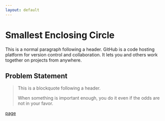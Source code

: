 ```yaml
---
layout: default
---
```


# [](#header)Smallest Enclosing Circle

This is a normal paragraph following a header. GitHub is a code hosting platform for version control and collaboration. It lets you and others work together on projects from anywhere.

## [](#header-2)Problem Statement

> This is a blockquote following a header.
>
> When something is important enough, you do it even if the odds are not in your favor.

[page](page.html)
